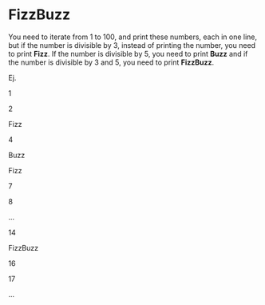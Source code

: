 # FizzBuzz

You need to iterate from 1 to 100, and print these numbers, each in one line, but if the number is divisible by 3, instead of printing the number, you need to print **Fizz**.
If the number is divisible by 5, you need to print **Buzz** and if the number is divisible by 3 and 5, you need to print **FizzBuzz**.

Ej. 

1

2

Fizz

4

Buzz

Fizz

7

8

...

14

FizzBuzz

16

17

...
